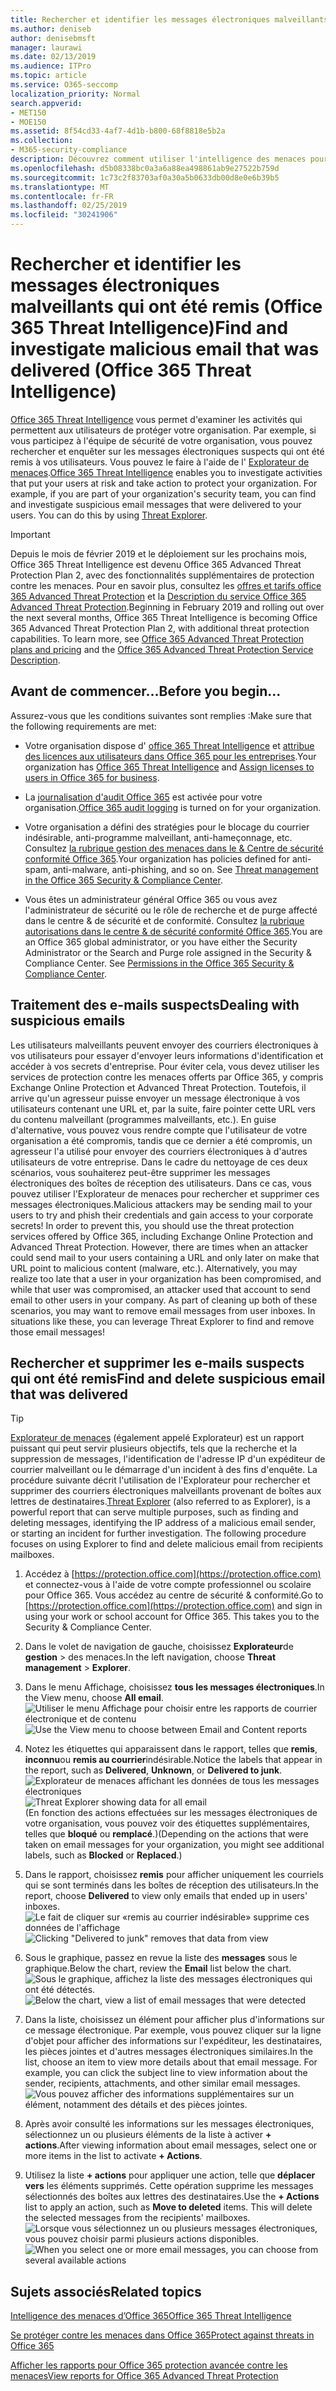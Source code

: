 ```yaml
---
title: Rechercher et identifier les messages électroniques malveillants qui ont été remis (Office 365 Threat Intelligence)
ms.author: deniseb
author: denisebmsft
manager: laurawi
ms.date: 02/13/2019
ms.audience: ITPro
ms.topic: article
ms.service: O365-seccomp
localization_priority: Normal
search.appverid:
- MET150
- MOE150
ms.assetid: 8f54cd33-4af7-4d1b-b800-68f8818e5b2a
ms.collection:
- M365-security-compliance
description: Découvrez comment utiliser l'intelligence des menaces pour rechercher et identifier des messages malveillants.
ms.openlocfilehash: d5b08338bc0a3a6a88ea498861ab9e27522b759d
ms.sourcegitcommit: 1c73c2f83703af0a30a5b0633db00d8e0e6b39b5
ms.translationtype: MT
ms.contentlocale: fr-FR
ms.lasthandoff: 02/25/2019
ms.locfileid: "30241906"
---
```

# <a name="find-and-investigate-malicious-email-that-was-delivered-office-365-threat-intelligence"></a><span data-ttu-id="094ee-103">Rechercher et identifier les messages électroniques malveillants qui ont été remis (Office 365 Threat Intelligence)</span><span class="sxs-lookup"><span data-stu-id="094ee-103">Find and investigate malicious email that was delivered (Office 365 Threat Intelligence)</span></span>

<span data-ttu-id="094ee-p101">[Office 365 Threat Intelligence](office-365-ti.md) vous permet d'examiner les activités qui permettent aux utilisateurs de protéger votre organisation. Par exemple, si vous participez à l'équipe de sécurité de votre organisation, vous pouvez rechercher et enquêter sur les messages électroniques suspects qui ont été remis à vos utilisateurs. Vous pouvez le faire à l'aide de l' [Explorateur de menaces](get-started-with-ti.md#threat-explorer).</span><span class="sxs-lookup"><span data-stu-id="094ee-p101">[Office 365 Threat Intelligence](office-365-ti.md) enables you to investigate activities that put your users at risk and take action to protect your organization. For example, if you are part of your organization's security team, you can find and investigate suspicious email messages that were delivered to your users. You can do this by using [Threat Explorer](get-started-with-ti.md#threat-explorer).</span></span>
  
> [!IMPORTANT]
> <span data-ttu-id="094ee-p102">Depuis le mois de février 2019 et le déploiement sur les prochains mois, Office 365 Threat Intelligence est devenu Office 365 Advanced Threat Protection Plan 2, avec des fonctionnalités supplémentaires de protection contre les menaces. Pour en savoir plus, consultez les [offres et tarifs office 365 Advanced Threat Protection](https://products.office.com/exchange/advance-threat-protection) et la [Description du service Office 365 Advanced Threat Protection](https://docs.microsoft.com/office365/servicedescriptions/office-365-advanced-threat-protection-service-description).</span><span class="sxs-lookup"><span data-stu-id="094ee-p102">Beginning in February 2019 and rolling out over the next several months, Office 365 Threat Intelligence is becoming Office 365 Advanced Threat Protection Plan 2, with additional threat protection capabilities. To learn more, see [Office 365 Advanced Threat Protection plans and pricing](https://products.office.com/exchange/advance-threat-protection) and the [Office 365 Advanced Threat Protection Service Description](https://docs.microsoft.com/office365/servicedescriptions/office-365-advanced-threat-protection-service-description).</span></span>
  
## <a name="before-you-begin"></a><span data-ttu-id="094ee-109">Avant de commencer...</span><span class="sxs-lookup"><span data-stu-id="094ee-109">Before you begin...</span></span>

<span data-ttu-id="094ee-110">Assurez-vous que les conditions suivantes sont remplies :</span><span class="sxs-lookup"><span data-stu-id="094ee-110">Make sure that the following requirements are met:</span></span>
  
- <span data-ttu-id="094ee-111">Votre organisation dispose d' [office 365 Threat Intelligence](office-365-ti.md) et [attribue des licences aux utilisateurs dans Office 365 pour les entreprises](https://support.office.com/article/997596b5-4173-4627-b915-36abac6786dc).</span><span class="sxs-lookup"><span data-stu-id="094ee-111">Your organization has [Office 365 Threat Intelligence](office-365-ti.md) and [Assign licenses to users in Office 365 for business](https://support.office.com/article/997596b5-4173-4627-b915-36abac6786dc).</span></span>
    
- <span data-ttu-id="094ee-112">La [journalisation d'audit Office 365](turn-audit-log-search-on-or-off.md) est activée pour votre organisation.</span><span class="sxs-lookup"><span data-stu-id="094ee-112">[Office 365 audit logging](turn-audit-log-search-on-or-off.md) is turned on for your organization.</span></span> 
    
- <span data-ttu-id="094ee-p103">Votre organisation a défini des stratégies pour le blocage du courrier indésirable, anti-programme malveillant, anti-hameçonnage, etc. Consultez [la rubrique gestion des menaces dans le &amp; Centre de sécurité conformité Office 365](threat-management.md).</span><span class="sxs-lookup"><span data-stu-id="094ee-p103">Your organization has policies defined for anti-spam, anti-malware, anti-phishing, and so on. See [Threat management in the Office 365 Security &amp; Compliance Center](threat-management.md).</span></span>
    
- <span data-ttu-id="094ee-p104">Vous êtes un administrateur général Office 365 ou vous avez l'administrateur de sécurité ou le rôle de recherche et de purge affecté dans le centre &amp; de sécurité et de conformité. Consultez [la rubrique autorisations dans le centre &amp; de sécurité conformité Office 365](permissions-in-the-security-and-compliance-center.md).</span><span class="sxs-lookup"><span data-stu-id="094ee-p104">You are an Office 365 global administrator, or you have either the Security Administrator or the Search and Purge role assigned in the Security &amp; Compliance Center. See [Permissions in the Office 365 Security &amp; Compliance Center](permissions-in-the-security-and-compliance-center.md).</span></span>
    
## <a name="dealing-with-suspicious-emails"></a><span data-ttu-id="094ee-117">Traitement des e-mails suspects</span><span class="sxs-lookup"><span data-stu-id="094ee-117">Dealing with suspicious emails</span></span>

<span data-ttu-id="094ee-p105">Les utilisateurs malveillants peuvent envoyer des courriers électroniques à vos utilisateurs pour essayer d'envoyer leurs informations d'identification et accéder à vos secrets d'entreprise. Pour éviter cela, vous devez utiliser les services de protection contre les menaces offerts par Office 365, y compris Exchange Online Protection et Advanced Threat Protection. Toutefois, il arrive qu'un agresseur puisse envoyer un message électronique à vos utilisateurs contenant une URL et, par la suite, faire pointer cette URL vers du contenu malveillant (programmes malveillants, etc.). En guise d'alternative, vous pouvez vous rendre compte que l'utilisateur de votre organisation a été compromis, tandis que ce dernier a été compromis, un agresseur l'a utilisé pour envoyer des courriers électroniques à d'autres utilisateurs de votre entreprise. Dans le cadre du nettoyage de ces deux scénarios, vous souhaiterez peut-être supprimer les messages électroniques des boîtes de réception des utilisateurs. Dans ce cas, vous pouvez utiliser l'Explorateur de menaces pour rechercher et supprimer ces messages électroniques.</span><span class="sxs-lookup"><span data-stu-id="094ee-p105">Malicious attackers may be sending mail to your users to try and phish their credentials and gain access to your corporate secrets! In order to prevent this, you should use the threat protection services offered by Office 365, including Exchange Online Protection and Advanced Threat Protection. However, there are times when an attacker could send mail to your users containing a URL and only later on make that URL point to malicious content (malware, etc.). Alternatively, you may realize too late that a user in your organization has been compromised, and while that user was compromised, an attacker used that account to send email to other users in your company. As part of cleaning up both of these scenarios, you may want to remove email messages from user inboxes. In situations like these, you can leverage Threat Explorer to find and remove those email messages!</span></span>
  
## <a name="find-and-delete-suspicious-email-that-was-delivered"></a><span data-ttu-id="094ee-124">Rechercher et supprimer les e-mails suspects qui ont été remis</span><span class="sxs-lookup"><span data-stu-id="094ee-124">Find and delete suspicious email that was delivered</span></span>

> [!TIP]
> <span data-ttu-id="094ee-p106">[Explorateur de menaces](get-started-with-ti.md#threat-explorer) (également appelé Explorateur) est un rapport puissant qui peut servir plusieurs objectifs, tels que la recherche et la suppression de messages, l'identification de l'adresse IP d'un expéditeur de courrier malveillant ou le démarrage d'un incident à des fins d'enquête. La procédure suivante décrit l'utilisation de l'Explorateur pour rechercher et supprimer des courriers électroniques malveillants provenant de boîtes aux lettres de destinataires.</span><span class="sxs-lookup"><span data-stu-id="094ee-p106">[Threat Explorer](get-started-with-ti.md#threat-explorer) (also referred to as Explorer), is a powerful report that can serve multiple purposes, such as finding and deleting messages, identifying the IP address of a malicious email sender, or starting an incident for further investigation. The following procedure focuses on using Explorer to find and delete malicious email from recipients mailboxes.</span></span> 
  
1. <span data-ttu-id="094ee-p107">Accédez à [https://protection.office.com](https://protection.office.com) et connectez-vous à l'aide de votre compte professionnel ou scolaire pour Office 365. Vous accédez au centre de sécurité &amp; conformité.</span><span class="sxs-lookup"><span data-stu-id="094ee-p107">Go to [https://protection.office.com](https://protection.office.com) and sign in using your work or school account for Office 365. This takes you to the Security &amp; Compliance Center.</span></span> 
    
2. <span data-ttu-id="094ee-129">Dans le volet de navigation de gauche, choisissez **Explorateur**de **gestion** \> des menaces.</span><span class="sxs-lookup"><span data-stu-id="094ee-129">In the left navigation, choose **Threat management** \> **Explorer**.</span></span>
    
3. <span data-ttu-id="094ee-130">Dans le menu Affichage, choisissez **tous les messages électroniques**.</span><span class="sxs-lookup"><span data-stu-id="094ee-130">In the View menu, choose **All email**.</span></span><br/><span data-ttu-id="094ee-131">![Utiliser le menu Affichage pour choisir entre les rapports de courrier électronique et de contenu](media/d39013ff-93b6-42f6-bee5-628895c251c2.png)</span><span class="sxs-lookup"><span data-stu-id="094ee-131">![Use the View menu to choose between Email and Content reports](media/d39013ff-93b6-42f6-bee5-628895c251c2.png)</span></span>
  
4. <span data-ttu-id="094ee-132">Notez les étiquettes qui apparaissent dans le rapport, telles que **remis**, **inconnu**ou **remis au courrier**indésirable.</span><span class="sxs-lookup"><span data-stu-id="094ee-132">Notice the labels that appear in the report, such as **Delivered**, **Unknown**, or **Delivered to junk**.</span></span><br/><span data-ttu-id="094ee-133">![Explorateur de menaces affichant les données de tous les messages électroniques](media/208826ed-a85e-446f-b276-b5fdc312fbcb.png)</span><span class="sxs-lookup"><span data-stu-id="094ee-133">![Threat Explorer showing data for all email](media/208826ed-a85e-446f-b276-b5fdc312fbcb.png)</span></span><br/><span data-ttu-id="094ee-134">(En fonction des actions effectuées sur les messages électroniques de votre organisation, vous pouvez voir des étiquettes supplémentaires, telles que **bloqué** ou **remplacé**.)</span><span class="sxs-lookup"><span data-stu-id="094ee-134">(Depending on the actions that were taken on email messages for your organization, you might see additional labels, such as **Blocked** or **Replaced**.)</span></span>
    
5. <span data-ttu-id="094ee-135">Dans le rapport, choisissez **remis** pour afficher uniquement les courriels qui se sont terminés dans les boîtes de réception des utilisateurs.</span><span class="sxs-lookup"><span data-stu-id="094ee-135">In the report, choose **Delivered** to view only emails that ended up in users' inboxes.</span></span><br/><span data-ttu-id="094ee-136">![Le fait de cliquer sur «remis au courrier indésirable» supprime ces données de l'affichage](media/e6fb2e47-461e-4f6f-8c65-c331bd858758.png)</span><span class="sxs-lookup"><span data-stu-id="094ee-136">![Clicking "Delivered to junk" removes that data from view](media/e6fb2e47-461e-4f6f-8c65-c331bd858758.png)</span></span>
  
6. <span data-ttu-id="094ee-137">Sous le graphique, passez en revue la liste des **messages** sous le graphique.</span><span class="sxs-lookup"><span data-stu-id="094ee-137">Below the chart, review the **Email** list below the chart.</span></span><br/><span data-ttu-id="094ee-138">![Sous le graphique, affichez la liste des messages électroniques qui ont été détectés.](media/dfb60590-1236-499d-97da-86c68621e2bc.png)</span><span class="sxs-lookup"><span data-stu-id="094ee-138">![Below the chart, view a list of email messages that were detected](media/dfb60590-1236-499d-97da-86c68621e2bc.png)</span></span>
  
7. <span data-ttu-id="094ee-p108">Dans la liste, choisissez un élément pour afficher plus d'informations sur ce message électronique. Par exemple, vous pouvez cliquer sur la ligne d'objet pour afficher des informations sur l'expéditeur, les destinataires, les pièces jointes et d'autres messages électroniques similaires.</span><span class="sxs-lookup"><span data-stu-id="094ee-p108">In the list, choose an item to view more details about that email message. For example, you can click the subject line to view information about the sender, recipients, attachments, and other similar email messages.</span></span><br/>![Vous pouvez afficher des informations supplémentaires sur un élément, notamment des détails et des pièces jointes.](media/5a5707c3-d62a-4610-ae7b-900fff8708b2.png)
  
8. <span data-ttu-id="094ee-142">Après avoir consulté les informations sur les messages électroniques, sélectionnez un ou plusieurs éléments de la liste à activer **+ actions**.</span><span class="sxs-lookup"><span data-stu-id="094ee-142">After viewing information about email messages, select one or more items in the list to activate **+ Actions**.</span></span>
    
9. <span data-ttu-id="094ee-p109">Utilisez la liste **+ actions** pour appliquer une action, telle que **déplacer vers** les éléments supprimés. Cette opération supprime les messages sélectionnés des boîtes aux lettres des destinataires.</span><span class="sxs-lookup"><span data-stu-id="094ee-p109">Use the **+ Actions** list to apply an action, such as **Move to deleted** items. This will delete the selected messages from the recipients' mailboxes.</span></span><br/><span data-ttu-id="094ee-145">![Lorsque vous sélectionnez un ou plusieurs messages électroniques, vous pouvez choisir parmi plusieurs actions disponibles.](media/ef12e10c-60a7-4f66-8f76-68d77ae26de1.png)</span><span class="sxs-lookup"><span data-stu-id="094ee-145">![When you select one or more email messages, you can choose from several available actions](media/ef12e10c-60a7-4f66-8f76-68d77ae26de1.png)</span></span>
  
## <a name="related-topics"></a><span data-ttu-id="094ee-146">Sujets associés</span><span class="sxs-lookup"><span data-stu-id="094ee-146">Related topics</span></span>

[<span data-ttu-id="094ee-147">Intelligence des menaces d’Office 365</span><span class="sxs-lookup"><span data-stu-id="094ee-147">Office 365 Threat Intelligence</span></span>](office-365-ti.md)
  
[<span data-ttu-id="094ee-148">Se protéger contre les menaces dans Office 365</span><span class="sxs-lookup"><span data-stu-id="094ee-148">Protect against threats in Office 365</span></span>](protect-against-threats.md)
  
[<span data-ttu-id="094ee-149">Afficher les rapports pour Office 365 protection avancée contre les menaces</span><span class="sxs-lookup"><span data-stu-id="094ee-149">View reports for Office 365 Advanced Threat Protection</span></span>](view-reports-for-atp.md)
  

